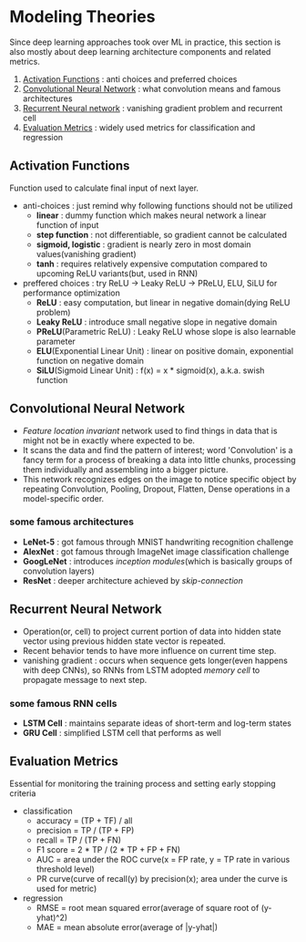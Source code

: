 # Modeling Theories

Since deep learning approaches took over ML in practice, this section is also mostly about deep learning architecture components and related metrics.

1. [Activation Functions](#activation-functions) : anti choices and preferred choices
1. [Convolutional Neural Network](#convolutional-neural-network) : what convolution means and famous architectures
1. [Recurrent Neural network](#recurrent-neural-network) : vanishing gradient problem and recurrent cell
1. [Evaluation Metrics](#evaluation-metrics) : widely used metrics for classification and regression

## Activation Functions

Function used to calculate final input of next layer.

* anti-choices : just remind why following functions should not be utilized
    * **linear** : dummy function which makes neural network a linear function of input
    * **step function** : not differentiable, so gradient cannot be calculated
    * **sigmoid, logistic** : gradient is nearly zero in most domain values(vanishing gradient)
    * **tanh** : requires relatively expensive computation compared to upcoming ReLU variants(but, used in RNN)
* preffered choices : try ReLU -> Leaky ReLU -> PReLU, ELU, SiLU for performance optimization
    * **ReLU** : easy computation, but linear in negative domain(dying ReLU problem)
    * **Leaky ReLU** : introduce small negative slope in negative domain
    * **PReLU**(Parametric ReLU) : Leaky ReLU whose slope is also learnable parameter
    * **ELU**(Exponential Linear Unit) : linear on positive domain, exponential function on negative domain
    * **SiLU**(Sigmoid Linear Unit) : f(x) = x * sigmoid(x), a.k.a. swish function

## Convolutional Neural Network

* *Feature location invariant* network used to find things in data that is might not be in exactly where expected to be. 
* It scans the data and find the pattern of interest; word 'Convolution' is a fancy term for a process of breaking a data into little chunks, processing them individually and assembling into a bigger picture.
* This network recognizes edges on the image to notice specific object by repeating Convolution, Pooling, Dropout, Flatten, Dense operations in a model-specific order.

### some famous architectures

* **LeNet-5** : got famous through MNIST handwriting recognition challenge
* **AlexNet** : got famous through ImageNet image classification challenge
* **GoogLeNet** : introduces *inception modules*(which is basically groups of convolution layers)
* **ResNet** : deeper architecture achieved by *skip-connection*

## Recurrent Neural Network

* Operation(or, cell) to project current portion of data into hidden state vector using previous hidden state vector is repeated.
* Recent behavior tends to have more influence on current time step.
* vanishing gradient : occurs when sequence gets longer(even happens with deep CNNs), so RNNs from LSTM adopted *memory cell* to propagate message to next step.

### some famous RNN cells

* **LSTM Cell** : maintains separate ideas of short-term and log-term states
* **GRU Cell** : simplified LSTM cell that performs as well

## Evaluation Metrics

Essential for monitoring the training process and setting early stopping criteria

* classification
    * accuracy = (TP + TF) / all
    * precision = TP / (TP + FP)
    * recall = TP / (TP + FN)
    * F1 score = 2 * TP / (2 * TP + FP + FN)
    * AUC = area under the ROC curve(x = FP rate, y = TP rate in various threshold level)
    * PR curve(curve of recall(y) by precision(x); area under the curve is used for metric)
* regression
    * RMSE = root mean squared error(average of square root of (y-yhat)^2)
    * MAE = mean absolute error(average of |y-yhat|)
